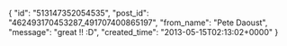  {
   "id": "513147352054535",
   "post_id": "462493170453287_491707400865197",
   "from_name": "Pete Daoust",
   "message": "great !! :D",
   "created_time": "2013-05-15T02:13:02+0000"
 }
